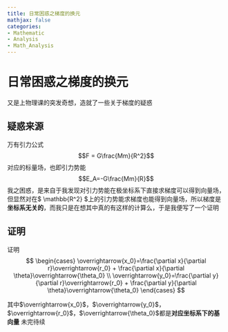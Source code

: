 ```yaml
---
title: 日常困惑之梯度的换元
mathjax: false
categories:
- Mathematic
- Analysis
- Math_Analysis
---
```


# 日常困惑之梯度的换元
又是上物理课的突发奇想，造就了一些关于梯度的疑惑
<!--more-->

## 疑惑来源
万有引力公式
$$F = G\frac{Mm}{R^2}$$ 
对应的标量场，也即引力势能
$$E_A=-G\frac{Mm}{R}$$
我之困惑，是来自于我发现对引力势能在极坐标系下直接求梯度可以得到向量场，但显然对在$ \mathbb{R^2} $上的引力势能求梯度也能得到向量场，所以梯度是**坐标系无关的**，而我只是在想其中真的有这样的计算么，于是我便写了一个证明

## 证明
证明
$$
\begin{cases}
    \overrightarrow{x_0}=\frac{\partial x}{\partial r}\overrightarrow{r_0} + \frac{\partial x}{\partial \theta}\overrightarrow{\theta_0} \\
    \overrightarrow{y_0}=\frac{\partial y}{\partial r}\overrightarrow{r_0} + \frac{\partial y}{\partial \theta}\overrightarrow{\theta_0}
\end{cases}
$$

其中$\overrightarrow{x_0}$，$\overrightarrow{y_0}$，$\overrightarrow{r_0}$，$\overrightarrow{\theta_0}$都是**对应坐标系下的基向量**
未完待续